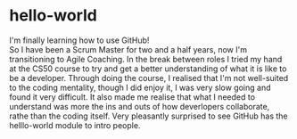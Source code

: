 # hello-world
I'm finally learning how to use GitHub!\
So I have been a Scrum Master for two and a half years, now I'm transitioning to Agile Coaching. In the break between roles I tried my hand at the CS50 course to try and get a better understanding of what it is like to be a developer. Through doing the course, I realised that I'm not well-suited to the coding mentality, though I did enjoy it, I was very slow going and found it very difficult. It also made me realise that what I needed to understand was more the ins and outs of how deverlopers collaborate, rathe than the coding itself. Very pleasantly surprised to see GitHub has the helllo-world module to intro people.
